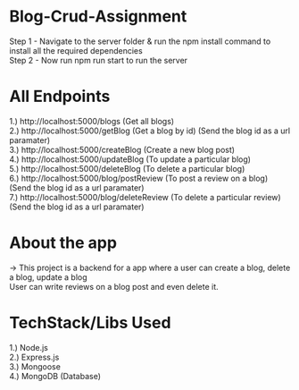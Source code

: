 # Blog-Crud-Assignment

Step 1 - Navigate to the server folder & run the npm install command to install all the required dependencies<br>
Step 2 - Now run npm run start to run the server


# All Endpoints

1.) http://localhost:5000/blogs (Get all blogs)<br>
2.) http://localhost:5000/getBlog (Get a blog by id) (Send the blog id as a url paramater)<br>
3.) http://localhost:5000/createBlog (Create a new blog post)<br>
4.) http://localhost:5000/updateBlog (To update a particular blog) <br>
5.) http://localhost:5000/deleteBlog (To delete a particular blog) <br>
6.) http://localhost:5000/blog/postReview (To post a review on a blog) (Send the blog id as a url paramater)<br>
7.) http://localhost:5000/blog/deleteReview (To delete a particular review) (Send the blog id as a url paramater)<br>

# About the app
-> This project is a backend for a app where a user can create a blog, delete a blog, update a blog<br>
User can write reviews on a blog post and even delete it.

# TechStack/Libs Used
1.) Node.js<br>
2.) Express.js<br>
3.) Mongoose<br>
4.) MongoDB (Database)

